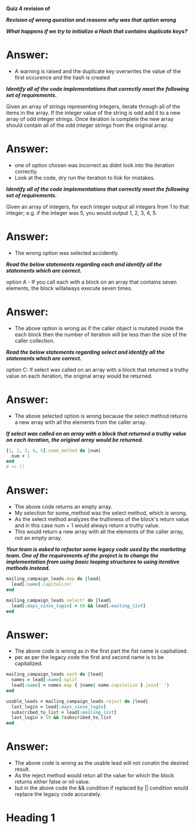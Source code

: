 **Quiz 4 revision of**

***Revision of wrong question and reasons why was that option wrong***

***What happens if we try to initialize a Hash that contains duplicate keys?***

Answer:
=======
- A warning is raised and the duplicate key overwrites the value of the first occurence
  and the hash is created

***Identify all of the code implementations that correctly meet the following set of requirements.***  

Given an array of strings representing integers, iterate through all of the items in the array. If the integer value of the string is odd add it to a new array of odd integer strings. Once iteration is complete the new array should contain all of the odd integer strings from the original array.

Answer:
=======
- one of option chosen was incorrect as didnt look into the iteration correctly.
- Look at the code, dry run the iteration to llok for mistakes.

***Identify all of the code implementations that correctly meet the following set of requirements.***

Given an array of integers, for each integer output all integers from 1 to that integer; e.g. if the integer was 5, you would output 1, 2, 3, 4, 5.

Answer:
=======
- The wrong option was selected accidently.

***Read the below statements regarding each and identify all the statements which are correct.***

option A - If you call each with a block on an array that contains seven elements,
           the block willalways execute seven times.

Answer:
======
- The above option is wrong as if the caller object is mutated inside the each block
  then the number of iteration will be less than the size of the caller collection.

***Read the below statements regarding select and identify all the statements which are correct.***

option C: If select was called on an array with a block that returned a truthy value on each iteration,
          the original array would be returned.

Answer:
=======
- The above selected option is wrong because the select method returns a new array with all
  the elements from the caller array.


***If select was called on an array with a block that returned a truthy value on each iteration, the original array would be returned.***

```ruby
[1, 2, 3, 4, 5].some_method do |num|
  num + 1
end
# => []
```

Answer:
======
- The above code returns an empty array.
- My selection for some_method was the select method, which is wrong.
- As the select method analyzes the truthiness of the block's return value
  and in this case num + 1 would always return a truthy value.
- This would return a new array with all the elements of the caller array, not an empty array.


***Your team is asked to refactor some legacy code used by the marketing team. One of the requirements of the project is to change the implementation from using basic looping structures to using iterative methods instead.*** 

```ruby
mailing_campaign_leads.map do |lead|
  lead[:name].capitalize!
end

mailing_campaign_leads.select! do |lead|
  lead[:days_since_login] < 60 && lead[:mailing_list]
end
```

Answer:
=======
- The above code is wrong as in the first part the fist name is capitalized.
- per as per the legacy code the first and second name is to be capitalized.

```ruby
mailing_campaign_leads.each do |lead|
  names = lead[:name].split
  lead[:name] = names.map { |name| name.capitalize }.join(' ')
end

usable_leads = mailing_campaign_leads.reject do |lead|
  last_login = lead[:days_since_login]
  subscribed_to_list = lead[:mailing_list]
  last_login > 59 && !subscribed_to_list
end
```

Answer:
=======
- The above code is wrong as the usable lead will not conatin the desired result.
- As the reject method would retun all the value for which the block returns either false or 
  nil value.
- but in the above code the && condition if replaced by || condition would replace the legacy code 
  accurately.   

# Heading 1
